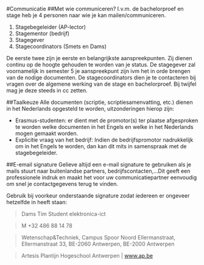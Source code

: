 #Communicatie
##Met wie communiceren?
I.v.m. de bachelorproef en stage heb je 4 personen naar wie je kan mailen/communiceren. 
1. Stagebegeleider (AP-lector)
2. Stagementor (bedrijf)
3. Stagegever 
4. Stagecoordinators (Smets en Dams)

De eerste twee zijn je eerste en belangrijkste aanspreekpunten. Zij dienen continu op de hoogte gehouden te worden van je status.
De stagegever zal voornamelijk in semester 5 je aanspreekpunt zijn ivm het in orde brengen van de nodige documenten.
De stagecoordinators dien je te contacteren bij vragen over de algemene werking van de stage en bachelorproef. Bij twijfel mag je deze steeds in cc zetten.

##Taalkeuze
Alle documenten (scriptie, scriptiesamenvatting, etc.) dienen in het Nederlands opgesteld te worden, uitzonderingen hierop zijn:
* Erasmus-studenten: er dient met de promotor(s) ter plaatse afgesproken te worden welke documenten in het Engels en welke in het Nederlands mogen gemaakt worden.
* Explicitie vraag van het bedrijf: Indien de bedrijfspromotor nadrukkelijk om in het Engels te worden, dan kan dit mits in samenspraak met de stagebegeleider.

##E-email signature
Gelieve altijd een e-mail signature te gebruiken als je mails stuurt naar buitenlandse partners, bedrijfscontacten,...Dit geeft een professionele indruk en maakt het voor uw communicatiepartner eenvoudig om snel je contactgegevens terug te vinden.

Gebruik bij voorkeur onderstaande signature zodat iedereen er ongeveer hetzelfde in heeft staan:


>Dams Tim
>Student elektronica-ict

>M +32 486 88 14 78

>Wetenschap&Techniek, 
>Campus Spoor Noord Ellermanstraat, Ellermanstraat 33, BE-2060 Antwerpen, BE-2000 Antwerpen 

>Artesis Plantijn Hogeschool Antwerpen | www.ap.be
